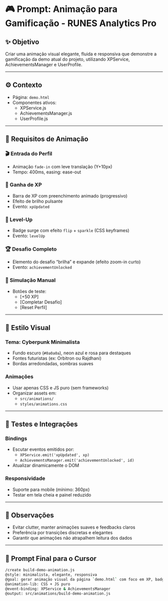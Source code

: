 # 🎮 Prompt: Animação para Gamificação - RUNES Analytics Pro

## ✨ Objetivo
Criar uma animação visual elegante, fluida e responsiva que demonstre a gamificação da demo atual do projeto, utilizando XPService, AchievementsManager e UserProfile.

---

## ⚙️ Contexto
- Página: `demo.html`
- Componentes ativos:
  - XPService.js
  - AchievementsManager.js
  - UserProfile.js

---

## 🧩 Requisitos de Animação

### 🎬 Entrada do Perfil
- Animação `fade-in` com leve translação (Y+10px)
- Tempo: 400ms, easing: ease-out

### 🌟 Ganha de XP
- Barra de XP com preenchimento animado (progressivo)
- Efeito de brilho pulsante
- Evento: `xpUpdated`

### 🧠 Level-Up
- Badge surge com efeito `flip` + `sparkle` (CSS keyframes)
- Evento: `levelUp`

### 🏆 Desafio Completo
- Elemento do desafio “brilha” e expande (efeito zoom-in curto)
- Evento: `achievementUnlocked`

### 🔘 Simulação Manual
- Botões de teste:
  - [+50 XP]
  - [Completar Desafio]
  - [Reset Perfil]

---

## 🎨 Estilo Visual

### Tema: Cyberpunk Minimalista
- Fundo escuro (`#0a0a0a`), neon azul e rosa para destaques
- Fontes futuristas (ex: Orbitron ou Rajdhani)
- Bordas arredondadas, sombras suaves

### Animações
- Usar apenas CSS e JS puro (sem frameworks)
- Organizar assets em:
  - `src/animations/`
  - `styles/animations.css`

---

## 🧪 Testes e Integrações

### Bindings
- Escutar eventos emitidos por:
  - `XPService.emit('xpUpdated', xp)`
  - `AchievementsManager.emit('achievementUnlocked', id)`
- Atualizar dinamicamente o DOM

### Responsividade
- Suporte para mobile (mínimo: 360px)
- Testar em tela cheia e painel reduzido

---

## 🧠 Observações

- Evitar clutter, manter animações suaves e feedbacks claros
- Preferência por transições discretas e elegantes
- Garantir que animações não atrapalhem leitura dos dados

---

## 💬 Prompt Final para o Cursor

```bash
/create build-demo-animation.js
@style: minimalista, elegante, responsiva
@goal: gerar animação visual da página `demo.html` com foco em XP, badges e user profile
@animation-lib: CSS + JS puro
@event-binding: XPService & AchievementsManager
@output: src/animations/build-demo-animation.js
